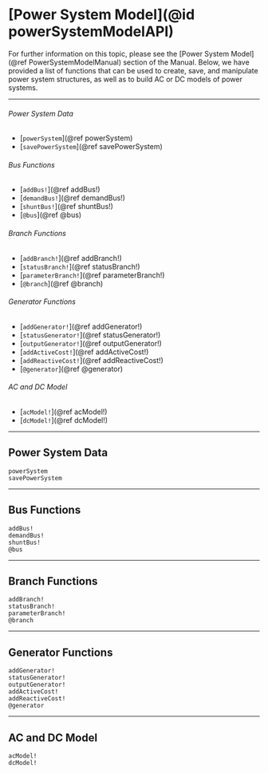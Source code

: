# [Power System Model](@id powerSystemModelAPI)

For further information on this topic, please see the [Power System Model](@ref PowerSystemModelManual) section of the Manual. Below, we have provided a list of functions that can be used to create, save, and manipulate power system structures, as well as to build AC or DC models of power systems.

---

###### Power System Data
* [`powerSystem`](@ref powerSystem)
* [`savePowerSystem`](@ref savePowerSystem)

###### Bus Functions
* [`addBus!`](@ref addBus!)
* [`demandBus!`](@ref demandBus!)
* [`shuntBus!`](@ref shuntBus!)
* [`@bus`](@ref @bus)

###### Branch Functions
* [`addBranch!`](@ref addBranch!)
* [`statusBranch!`](@ref statusBranch!)
* [`parameterBranch!`](@ref parameterBranch!)
* [`@branch`](@ref @branch)

###### Generator Functions
* [`addGenerator!`](@ref addGenerator!)
* [`statusGenerator!`](@ref statusGenerator!)
* [`outputGenerator!`](@ref outputGenerator!)
* [`addActiveCost!`](@ref addActiveCost!)
* [`addReactiveCost!`](@ref addReactiveCost!)
* [`@generator`](@ref @generator)

###### AC and DC Model
* [`acModel!`](@ref acModel!)
* [`dcModel!`](@ref dcModel!)

---

## Power System Data
```@docs
powerSystem
savePowerSystem
```

---

## Bus Functions
```@docs
addBus!
demandBus!
shuntBus!
@bus
```

---

## Branch Functions
```@docs
addBranch!
statusBranch!
parameterBranch!
@branch
```

---

## Generator Functions
```@docs
addGenerator!
statusGenerator!
outputGenerator!
addActiveCost!
addReactiveCost!
@generator
```

---

## AC and DC Model
```@docs
acModel!
dcModel!
```
